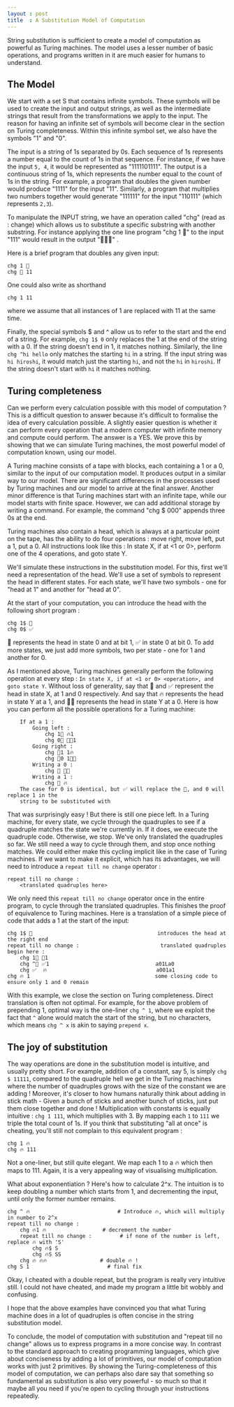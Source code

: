 ```yaml
---
layout : post
title  : A Substitution Model of Computation
---
```

String substitution is sufficient to create a model of computation as powerful as Turing machines. The model uses a lesser number of basic operations, and programs written in it are much easier for humans to understand. 

## The Model
We start with a set S that contains infinite symbols. These symbols will be used to create the input and output strings, as well as the intermediate strings that result from the transformations we apply to the input. The reason for having an infinite set of symbols will become clear in the section on Turing completeness. Within this infinite symbol set, we also have the symbols "1" and "0". 

The input is a string of 1s separated by 0s. Each sequence of 1s represents a number equal to the count of 1s in that sequence. For instance, if we have the input `5, 4`, it would be represented as "1111101111". The output is a continuous string of 1s, which represents the number equal to the count of 1s in the string. 
For example, a program that doubles the given number would produce "1111" for the input "11". Similarly, a program that multiplies two numbers together would generate "111111" for the input "110111" (which represents `2,3`).

To manipulate the INPUT string, we have an operation called "chg" (read as : change) which allows us to substitute a specific substring with another substring. For instance applying the one line program "chg 1 💙" to the input "111" would result in the output "💙💙💙" . 

Here is a brief program that doubles any given input:
```
chg 1 💙
chg 💙 11
```

One could also write as shorthand
```
chg 1 11
```
where we assume that all instances of 1 are replaced with 11 at the same time. 
 
Finally, the special symbols $\$$ and $\^$ allow us to refer to the start and the end of a string. For example, `chg 1$ 0` only replaces the 1 at the end of the string with a 0. If the string doesn't end in 1, it matches nothing. Similarly, the line `chg ^hi hello` only matches the starting `hi` in a string. If the input string was `hi hiroshi`, it would match just the starting `hi`, and not the `hi` in `hiroshi`. If the string doesn't start with `hi` it matches nothing. 

## Turing completeness
Can we perform every calculation possible with this model of computation ? This is a difficult question to answer because it's difficult to formalise the idea of every calculation possible. A slightly easier question is whether it can perform every operation that a modern computer with infinite memory and compute could perform. The answer is a YES. We prove this by showing that we can simulate Turing machines, the most powerful model of computation known, using our model. 

A Turing machine consists of a tape with blocks, each containing a 1 or a 0, similar to the input of our computation model. It produces output in a similar way to our model. There are significant differences in the processes used by Turing machines and our model to arrive at the final answer. Another minor difference is that Turing machines start with an infinite tape, while our model starts with finite space. However, we can add additional storage by writing a command. For example, the command "chg $ 000" appends three 0s at the end.

Turing machines also contain a head, which is always at a particular point on the tape, has the ability to do four operations : move right, move left, put a 1, put a 0. All instructions look like this : 
In state X, if at <1 or 0>, perform one of the 4 operations, and goto state Y. 

We'll simulate these instructions in the substitution model. For this, first we'll need a representation of the head. We'll use a set of symbols to represent the head in different states. For each state, we'll have two symbols - one for "head at 1" and another for "head at 0". 

At the start of your computation, you can introduce the head with the following short program :
```
chg 1$ 💙
chg 0$ ✅
```
💙 represents the head in state 0 and at bit 1, ✅ in state 0 at bit 0. To add more states, we just add more symbols, two per state - one for 1 and another for 0.

As I mentioned above, Turing machines generally perform the following operation at every step : 
`In state X, if at <1 or 0> <operation>, and goto state Y`. Without loss of generality, say that 💙 and ✅ represent the head in state X, at 1 and 0 respectively. And say that 🔥 represents the head in state Y at a 1, and 🏳️‍🌈 represents the head in state Y at a 0. 
Here is how you can perform all the possible operations for a Turing machine: 
```
    If at a 1 : 
        Going left : 
            chg 1💙 🔥1
            chg 0💙 🏳️‍🌈1
        Going right :
            chg 💙1 1🔥
            chg 💙0 1🏳️‍🌈
        Writing a 0 : 
            chg 💙 🏳️‍🌈
        Writing a 1 :
            chg 💙 🔥
    The case for 0 is identical, but ✅ will replace the 💙, and 0 will replace 1 in the
    string to be substituted with
```

That was surprisingly easy ! But there is still one piece left. In a Turing machine, for every state, we cycle through the quadruples to see if a quadruple matches the state we're currently in. If it does, we execute the quadruple code. Otherwise, we stop. We've only translated the quadruples so far. We still need a way to cycle through them, and stop once nothing matches. We could either make this cycling implicit like in the case of Turing machines. If we want to make it explicit, which has its advantages, we will need to introduce a `repeat till no change` operator : 
```
repeat till no change : 
    <translated quadruples here>
```
We only need this `repeat till no change` operator once in the entire program, to cycle through the translated quadruples. This finishes the proof of equivalence to Turing machines. Here is a translation of a simple piece of code that adds a 1 at the start of the input:
```
chg 1$ 💙                                        introduces the head at the right end
repeat till no change :                          translated quadruples begin here :
    chg 1💙 💙1
    chg ^💙 ✅1                                  a01La0
    chg ✅  🔥                                   a001a1
chg 🔥 1                                        some closing code to ensure only 1 and 0 remain
```
With this example, we close the section on Turing completeness. Direct translation is often not optimal. For example, for the above problem of prepending 1, optimal way is the one-liner `chg ^ 1`, where we exploit the fact that `^` alone would match the start of the string, but no characters, which means `chg ^ x` is akin to saying `prepend x`.

## The joy of substitution

The way operations are done in the substitution model is intuitive, and usually pretty short. For example, addition of a constant, say 5, is simply `chg $ 11111`, compared to the quadruple hell we get in the Turing machines where the number of quadruples grows with the size of the constant we are adding ! Moreover, it's closer to how humans naturally think about adding in stick math - Given a bunch of sticks and another bunch of sticks, just put them close together and done !
Multiplication with constants is equally intuitive : 
`chg 1 111`, which multiplies with 3. By mapping each `1` to `111` we triple the total count of 1s. If you think that substituting "all at once" is cheating, you'll still not complain to this equivalent program : 
```
chg 1 🔥
chg 🔥 111
```
Not a one-liner, but still quite elegant. We map each 1 to a 🔥 which then maps to 111. Again, it is a very appealing way of visualising multiplication. 

What about exponentiation ? Here's how to calculate 2^x. The intuition is to keep doubling a number which starts from 1, and decrementing the input, until only the former number remains. 
```
chg ^ 🔥                            # Introduce 🔥, which will multiply in number to 2^x
repeat till no change : 
    chg 🔥1 🔥                  # decrement the number
    repeat till no change :         # if none of the number is left, replace 🔥 with 'S'
        chg 🔥$ S
        chg 🔥S SS
    chg 🔥 🔥🔥                 # double 🔥 !
chg S 1                         # final fix
```
Okay, I cheated with a double repeat, but the program is really very intuitive still. I could not have cheated, and made my program a little bit wobbly and confusing.

I hope that the above examples have convinced you that what Turing machine does in a lot of quadruples is often concise in the string substitution model. 

To conclude, the model of computation with substitution and "repeat till no change" allows us to
express programs in a more concise way. In contrast to the standard approach to creating programming languages, which give about conciseness by adding a lot of primitives, our model of computation works with just 2 primitives. By showing the Turing-completeness of this model of computation, we can perhaps also dare say that something so fundamental as substitution is also very powerful - so much so that it maybe all you need if you're open to cycling through your instructions repeatedly. 